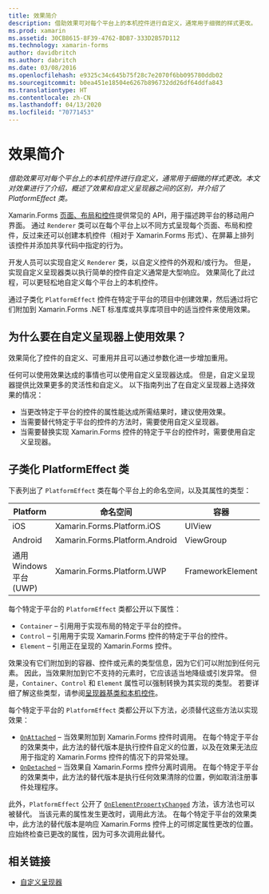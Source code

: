 ```yaml
---
title: 效果简介
description: 借助效果可对每个平台上的本机控件进行自定义，通常用于细微的样式更改。 本文对效果进行了介绍，概述了效果和自定义呈现器之间的区别，并介绍了 PlatformEffect 类。
ms.prod: xamarin
ms.assetid: 30CB8615-8F39-4762-BDB7-333D2B57D112
ms.technology: xamarin-forms
author: davidbritch
ms.author: dabritch
ms.date: 03/08/2016
ms.openlocfilehash: e9325c34c645b75f28c7e2070f6bb095780ddb02
ms.sourcegitcommit: b0ea451e18504e6267b896732dd26df64ddfa843
ms.translationtype: HT
ms.contentlocale: zh-CN
ms.lasthandoff: 04/13/2020
ms.locfileid: "70771453"
---
```

# <a name="introduction-to-effects"></a>效果简介

_借助效果可对每个平台上的本机控件进行自定义，通常用于细微的样式更改。本文对效果进行了介绍，概述了效果和自定义呈现器之间的区别，并介绍了 PlatformEffect 类。_

Xamarin.Forms [页面、布局和控件](~/xamarin-forms/user-interface/controls/index.md)提供常见的 API，用于描述跨平台的移动用户界面。 通过 `Renderer` 类可以在每个平台上以不同方式呈现每个页面、布局和控件，反过来还可以创建本机控件（相对于 Xamarin.Forms 形式）、在屏幕上排列该控件并添加共享代码中指定的行为。

开发人员可以实现自定义 `Renderer` 类，以自定义控件的外观和/或行为。 但是，实现自定义呈现器类以执行简单的控件自定义通常是大型响应。 效果简化了此过程，可以更轻松地自定义每个平台上的本机控件。

通过子类化 `PlatformEffect` 控件在特定于平台的项目中创建效果，然后通过将它们附加到 Xamarin.Forms .NET 标准库或共享库项目中的适当控件来使用效果。

## <a name="why-use-an-effect-over-a-custom-renderer"></a>为什么要在自定义呈现器上使用效果？

效果简化了控件的自定义、可重用并且可以通过参数化进一步增加重用。

任何可以使用效果达成的事情也可以使用自定义呈现器达成。 但是，自定义呈现器提供比效果更多的灵活性和自定义。 以下指南列出了在自定义呈现器上选择效果的情况：

- 当更改特定于平台的控件的属性能达成所需结果时，建议使用效果。
- 当需要替代特定于平台的控件的方法时，需要使用自定义呈现器。
- 当需要替换实现 Xamarin.Forms 控件的特定于平台的控件时，需要使用自定义呈现器。

## <a name="subclassing-the-platformeffect-class"></a>子类化 PlatformEffect 类

下表列出了 `PlatformEffect` 类在每个平台上的命名空间，以及其属性的类型：

|Platform|命名空间|容器|控件|
|--- |--- |--- |--- |
|iOS|Xamarin.Forms.Platform.iOS|UIView|UIView|
|Android|Xamarin.Forms.Platform.Android|ViewGroup|视图|
|通用 Windows 平台 (UWP)|Xamarin.Forms.Platform.UWP|FrameworkElement|FrameworkElement|

每个特定于平台的 `PlatformEffect` 类都公开以下属性：

- `Container` – 引用用于实现布局的特定于平台的控件。
- `Control` – 引用用于实现 Xamarin.Forms 控件的特定于平台的控件。
- `Element` – 引用正在呈现的 Xamarin.Forms 控件。

效果没有它们附加到的容器、控件或元素的类型信息，因为它们可以附加到任何元素。 因此，当效果附加到它不支持的元素时，它应该适当地降级或引发异常。 但是，`Container`、`Control` 和 `Element` 属性可以强制转换为其实现的类型。 若要详细了解这些类型，请参阅[呈现器基类和本机控件](~/xamarin-forms/app-fundamentals/custom-renderer/renderers.md)。

每个特定于平台的 `PlatformEffect` 类都公开以下方法，必须替代这些方法以实现效果：

- [`OnAttached`](xref:Xamarin.Forms.Effect.OnAttached) – 当效果附加到 Xamarin.Forms 控件时调用。 在每个特定于平台的效果类中，此方法的替代版本是执行控件自定义的位置，以及在效果无法应用于指定的 Xamarin.Forms 控件的情况下的异常处理。
- [`OnDetached`](xref:Xamarin.Forms.Effect.OnDetached) – 当效果自 Xamarin.Forms 控件分离时调用。 在每个特定于平台的效果类中，此方法的替代版本是执行任何效果清除的位置，例如取消注册事件处理程序。

此外，`PlatformEffect` 公开了 [`OnElementPropertyChanged`](xref:Xamarin.Forms.PlatformEffect`2.OnElementPropertyChanged(System.ComponentModel.PropertyChangedEventArgs)) 方法，该方法也可以被替代。 当该元素的属性发生更改时，调用此方法。 在每个特定于平台的效果类中，此方法的替代版本是响应 Xamarin.Forms 控件上的可绑定属性更改的位置。 应始终检查已更改的属性，因为可多次调用此替代。

## <a name="related-links"></a>相关链接

- [自定义呈现器](~/xamarin-forms/app-fundamentals/custom-renderer/index.md)
